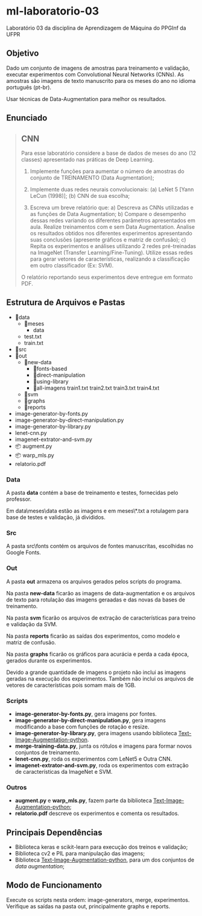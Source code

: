 # ml-laboratorio-03
Laboratório 03 da disciplina de Aprendizagem de Máquina do PPGInf da UFPR

## Objetivo

Dado um conjunto de imagens de amostras para treinamento e validação, executar experimentos com 
Convolutional Neural Networks (CNNs). As amostras são imagens de texto manuscrito para os meses do ano
no idioma português (pt-br).

Usar técnicas de Data-Augmentation para melhor os resultados.

## Enunciado

> ## CNN
>
> Para esse laboratório considere a base de dados de meses do ano (12 classes) apresentado nas práticas de Deep Learning.
>
> 1. Implemente funções para aumentar o número de amostras do conjunto de TREINAMENTO (Data Augmentation);
>
> 2. Implemente duas redes neurais convolucionais: (a) LeNet 5 [Yann LeCun (1998)]; (b) CNN de sua escolha;
>
> 3. Escreva um breve relatório que:
>    a) Descreva as CNNs utilizadas e as funções de Data Augmentation;
>    b) Compare o desempenho dessas redes variando os diferentes parâmetros apresentados em aula. Realize treinamentos com e sem Data Augmentation. Analise os resultados obtidos nos diferentes experimentos apresentando suas conclusões (apresente gráficos e matriz de confusão);
>    c) Repita os experimentos e análises utilizando 2 redes pré-treinadas na ImageNet (Transfer Learning/Fine-Tuning). Utilize essas redes para gerar vetores de características, realizando a classificação em outro classificador (Ex: SVM).
>
> O relatório reportando seus experimentos deve entregue em formato PDF.


## Estrutura de Arquivos e Pastas

- 📂data
  - 📂meses
    - data
  - test.txt
  - train.txt
- 📂src
- 📂out
  - 📂new-data
    - 📂fonts-based
    - 📂direct-manipulation
    - 📂using-library
    - 📂all-imagens
    train1.txt
    train2.txt
    train3.txt
    train4.txt
  - 📂svm
  - 📂graphs
  - 📂reports
- image-generator-by-fonts.py
- image-generator-by-direct-manipulation.py
- image-generator-by-library.py
- lenet-cnn.py
- imagenet-extrator-and-svm.py
- 📦 augment.py
- 📦 warp_mls.py
- relatorio.pdf

### Data
A pasta **data** contém a base de treinamento e testes, fornecidas pelo professor.

Em data\\meses\\data estão as imagens e em meses\\*.txt a rotulagem para base de testes e validação, já divididos.

### Src
A pasta src\fonts contém os arquivos de fontes manuscritas, escolhidas no Google Fonts.

### Out
A pasta **out** armazena os arquivos gerados pelos scripts do programa.

Na pasta **new-data** ficarão as imagens de data-augmentation e os arquivos de texto para rotulação das imagens geraadas e das novas da bases de treinamento.

Na pasta **svm** ficarão os arquivos de extração de características para treino e validação da SVM.

Na pasta **reports** ficarão as saídas dos experimentos, como modelo e matriz de confusão.

Na pasta **graphs** ficarão os gráficos para acurácia e perda a cada época, gerados durante os experimentos.

Devido a grande quantidade de imagens o projeto não inclui as imagens geradas na execução dos experimentos. Também não inclui os arquivos de vetores de características pois somam mais de 1GB.

### Scripts
- **image-generator-by-fonts.py**, gera imagens por fontes.
- **image-generator-by-direct-manipulation.py**, gera imagens modificando a base com funções de rotação e resize.
- **image-generator-by-library.py**, gera imagens usando biblioteca [Text-Image-Augmentation-python](https://github.com/RubanSeven/Text-Image-Augmentation-python).
- **merge-training-data.py**, junta os rótulos e imagens para formar novos conjuntos de treinamento. 
- **lenet-cnn.py**, roda os experimentos com LeNet5 e Outra CNN.
- **imagenet-extrator-and-svm.py**, roda os experimentos com extração de características da ImageNet e SVM.

### Outros
- **augment.py** e **warp_mls.py**, fazem parte da biblioteca [Text-Image-Augmentation-python](https://github.com/RubanSeven/Text-Image-Augmentation-python);
- **relatorio.pdf** descreve os experimentos e comenta os resultados.

## Principais Dependências
- Biblioteca keras e scikit-learn para execução dos treinos e validação;
- Biblioteca cv2 e PIL para manipulação das imagens;
- Biblioteca [Text-Image-Augmentation-python](https://github.com/RubanSeven/Text-Image-Augmentation-python), para um dos conjuntos de *data augmentation*;

## Modo de Funcionamento
Execute os scripts nesta ordem: image-generators, merge, experimentos.
Verifique as saídas na pasta out, principalmente graphs e reports.
